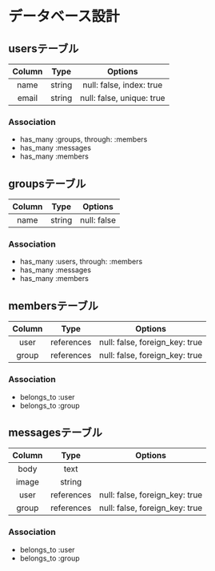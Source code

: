 # データベース設計

## usersテーブル

| Column | Type  | Options                 |
|:------:|:-----:|:-----------------------:|
|name    |string |null: false, index: true |
|email   |string |null: false, unique: true|

### Association
- has_many :groups, through: :members
- has_many :messages
- has_many :members


## groupsテーブル

| Column | Type  | Options   |
|:------:|:-----:|:---------:|
|name    |string |null: false|

### Association
- has_many :users, through: :members
- has_many :messages
- has_many :members


## membersテーブル

| Column  | Type     | Options                      |
|:-------:|:--------:|:----------------------------:|
|user     |references|null: false, foreign_key: true|
|group    |references|null: false, foreign_key: true|

### Association
- belongs_to :user
- belongs_to :group


## messagesテーブル

| Column  | Type     | Options                      |
|:-------:|:--------:|:----------------------------:|
|body     |text      |                              |
|image    |string    |                              |
|user     |references|null: false, foreign_key: true|
|group    |references|null: false, foreign_key: true|

### Association
- belongs_to :user
- belongs_to :group